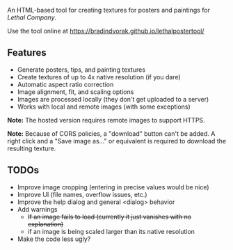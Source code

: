An HTML-based tool for creating textures for posters and paintings for *Lethal Company*.

Use the tool online at https://bradindvorak.github.io/lethalpostertool/

## Features
- Generate posters, tips, and painting textures
- Create textures of up to 4x native resolution (if you dare)
- Automatic aspect ratio correction
- Image alignment, fit, and scaling options
- Images are processed locally (they don't get uploaded to a server)
- Works with local and remote images (with some exceptions)

**Note:** The hosted version requires remote images to support HTTPS.

**Note:** Because of CORS policies, a "download" button can't be added. A right click and a "Save image as..." or equivalent is required to download the resulting texture.

## TODOs
- Improve image cropping (entering in precise values would be nice)
- Improve UI (file names, overflow issues, etc.)
- Improve the help dialog and general &lt;dialog&gt; behavior
- Add warnings
  - ~~If an image fails to load (currently it just vanishes with no explanation)~~
  - if an image is being scaled larger than its native resolution
- Make the code less ugly?

